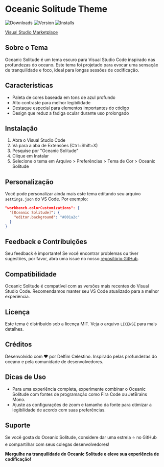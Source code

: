 

# Oceanic Solitude Theme

![Downloads](https://img.shields.io/visual-studio-marketplace/d/DelfimCelestino.oceanic-solitude)
![Version](https://img.shields.io/visual-studio-marketplace/v/DelfimCelestino.oceanic-solitude)
![Installs](https://img.shields.io/visual-studio-marketplace/i/DelfimCelestino.oceanic-solitude)

[Visual Studio Marketplace](https://marketplace.visualstudio.com/items?itemName=DelfimCelestino.oceanic-solitude)

## Sobre o Tema

Oceanic Solitude é um tema escuro para Visual Studio Code inspirado nas profundezas do oceano. Este tema foi projetado para evocar uma sensação de tranquilidade e foco, ideal para longas sessões de codificação.

## Características

- Paleta de cores baseada em tons de azul profundo
- Alto contraste para melhor legibilidade
- Destaque especial para elementos importantes do código
- Design que reduz a fadiga ocular durante uso prolongado

## Instalação

1. Abra o Visual Studio Code
2. Vá para a aba de Extensões (Ctrl+Shift+X)
3. Pesquise por "Oceanic Solitude"
4. Clique em Instalar
5. Selecione o tema em Arquivo > Preferências > Tema de Cor > Oceanic Solitude

## Personalização

Você pode personalizar ainda mais este tema editando seu arquivo `settings.json` do VS Code. Por exemplo:

```json
"workbench.colorCustomizations": {
  "[Oceanic Solitude]": {
    "editor.background": "#001a2c"
  }
}
```

## Feedback e Contribuições

Seu feedback é importante! Se você encontrar problemas ou tiver sugestões, por favor, abra uma issue no nosso [repositório GitHub](https://github.com/seu-usuario/oceanic-solitude).

## Compatibilidade

Oceanic Solitude é compatível com as versões mais recentes do Visual Studio Code. Recomendamos manter seu VS Code atualizado para a melhor experiência.

## Licença

Este tema é distribuído sob a licença MIT. Veja o arquivo `LICENSE` para mais detalhes.

## Créditos

Desenvolvido com ❤️ por Delfim Celestino. Inspirado pelas profundezas do oceano e pela comunidade de desenvolvedores.

## Dicas de Uso

- Para uma experiência completa, experimente combinar o Oceanic Solitude com fontes de programação como Fira Code ou JetBrains Mono.
- Ajuste as configurações de zoom e tamanho da fonte para otimizar a legibilidade de acordo com suas preferências.


## Suporte

Se você gosta do Oceanic Solitude, considere dar uma estrela ⭐ no GitHub e compartilhar com seus colegas desenvolvedores!

**Mergulhe na tranquilidade do Oceanic Solitude e eleve sua experiência de codificação!**